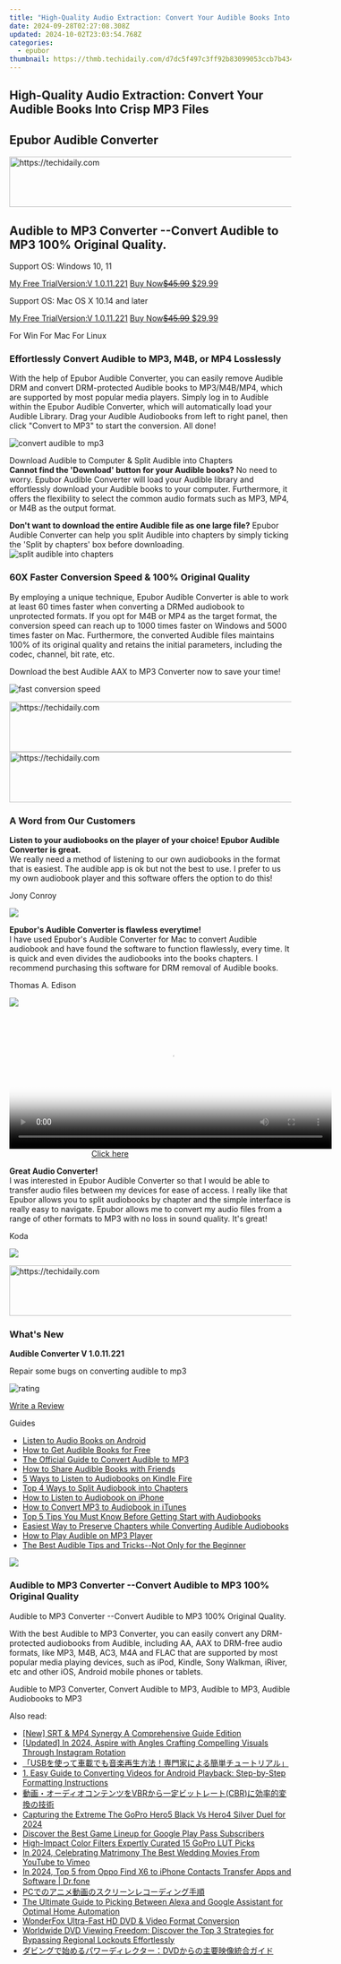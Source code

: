 ```yaml
---
title: "High-Quality Audio Extraction: Convert Your Audible Books Into Crisp MP3 Files"
date: 2024-09-28T02:27:08.308Z
updated: 2024-10-02T23:03:54.768Z
categories:
  - epubor
thumbnail: https://thmb.techidaily.com/d7dc5f497c3ff92b83099053ccb7b434fc4fb16a570e502a336cc42130adb602.jpg
---
```


## High-Quality Audio Extraction: Convert Your Audible Books Into Crisp MP3 Files

## Epubor Audible Converter

<!-- affiliate ads begin -->
<a href="https://aligracehair.sjv.io/c/5597632/1885932/19272" target="_top" id="1885932">
  <img src="//a.impactradius-go.com/display-ad/19272-1885932" border="0" alt="https://techidaily.com" width="728" height="90"/>
</a>
<img height="0" width="0" src="https://aligracehair.sjv.io/i/5597632/1885932/19272" style="position:absolute;visibility:hidden;" border="0" />
<!-- affiliate ads end -->

## Audible to MP3 Converter --Convert Audible to MP3 100% Original Quality.

Support OS: Windows 10, 11

[My Free TrialVersion:V 1.0.11.221](https://tools.techidaily.com/epubor/audible-converter/) [Buy Now~~$45.99~~ $29.99](https://tools.techidaily.com/epubor/audible-converter/)

Support OS: Mac OS X 10.14 and later

[My Free TrialVersion:V 1.0.11.221](https://tools.techidaily.com/epubor/audible-converter/) [Buy Now~~$45.99~~ $29.99](https://tools.techidaily.com/epubor/audible-converter/)

For Win For Mac For Linux 

### Effortlessly Convert Audible to MP3, M4B, or MP4 Losslessly

With the help of Epubor Audible Converter, you can easily remove Audible DRM and convert DRM-protected Audible books to MP3/M4B/MP4, which are supported by most popular media players. Simply log in to Audible within the Epubor Audible Converter, which will automatically load your Audible Library. Drag your Audible Audiobooks from left to right panel, then click "Convert to MP3" to start the conversion. All done!

![convert audible to mp3](http://www.epubor.com/images/uppic/audible-converter-interface.png)

Download Audible to Computer & Split Audible into Chapters   
**Cannot find the 'Download' button for your Audible books?** No need to worry. Epubor Audible Converter will load your Audible library and effortlessly download your Audible books to your computer. Furthermore, it offers the flexibility to select the common audio formats such as MP3, MP4, or M4B as the output format.  
  
**Don't want to download the entire Audible file as one large file?** Epubor Audible Converter can help you split Audible into chapters by simply ticking the 'Split by chapters' box before downloading.  
![split audible into chapters](http://www.epubor.com/images/DOWNLOAd-audible-to-mp3-split.png) 

### 60X Faster Conversion Speed & 100% Original Quality

By employing a unique technique, Epubor Audible Converter is able to work at least 60 times faster when converting a DRMed audiobook to unprotected formats. If you opt for M4B or MP4 as the target format, the conversion speed can reach up to 1000 times faster on Windows and 5000 times faster on Mac. Furthermore, the converted Audible files maintains 100% of its original quality and retains the initial parameters, including the codec, channel, bit rate, etc.

Download the best Audible AAX to MP3 Converter now to save your time!

![fast conversion speed](http://www.epubor.com/images/uppic/conversion-speed-audible.png)

<!-- affiliate ads begin -->
<a href="https://appsumo.8odi.net/c/5597632/2118319/7443" target="_top" id="2118319">
  <img src="//a.impactradius-go.com/display-ad/7443-2118319" border="0" alt="https://techidaily.com" width="728" height="90"/>
</a>
<img height="0" width="0" src="https://appsumo.8odi.net/i/5597632/2118319/7443" style="position:absolute;visibility:hidden;" border="0" />
<!-- affiliate ads end -->

<!-- affiliate ads begin -->
<a href="https://appsumo.8odi.net/c/5597632/2123736/7443" target="_top" id="2123736">
  <img src="//a.impactradius-go.com/display-ad/7443-2123736" border="0" alt="https://techidaily.com" width="728" height="90"/>
</a>
<img height="0" width="0" src="https://appsumo.8odi.net/i/5597632/2123736/7443" style="position:absolute;visibility:hidden;" border="0" />
<!-- affiliate ads end -->

###  A Word from Our Customers

**Listen to your audiobooks on the player of your choice! Epubor Audible Converter is great.**  
 We really need a method of listening to our own audiobooks in the format that is easiest. The audible app is ok but not the best to use. I prefer to us my own audiobook player and this software offers the option to do this!

Jony Conroy

![](https://www.epubor.com/promotion/images/customer-1.png) 

**Epubor's Audible Converter is flawless everytime!**   
I have used Epubor's Audible Converter for Mac to convert Audible audiobook and have found the software to function flawlessly, every time. It is quick and even divides the audiobooks into the books chapters. I recommend purchasing this software for DRM removal of Audible books.

Thomas A. Edison

![](https://www.epubor.com/promotion/images/customer-2.png) 

<!-- affiliate ads begin -->
<span id="1982596">
					<video width="576" height="240" style="cursor:pointer"
           poster="//a.impactradius-go.com/display-clicktoplayimage/1982596.png"
           onclick="if(!this.playClicked){this.play();this.setAttribute('controls',true);this.playClicked=true;}">
	   <source src="//a.impactradius-go.com/display-ad/22993-1982596">
	   <img src="//a.impactradius-go.com/display-clicktoplayimage/1982596.png" style="border: none; height: 100%; width: 100%; object-fit: contain">
	</video>
	<div style="width:360px;text-align:center"><a href="javascript:window.open(decodeURIComponent('https%3A%2F%2Fhomestyler.sjv.io%2Fc%2F5597632%2F1982596%2F22993'), '_blank');void(0);">Click here</a></div>
</span>
<img height="0" width="0" src="https://imp.pxf.io/i/5597632/1982596/22993" style="position:absolute;visibility:hidden;" border="0" />
<!-- affiliate ads end -->

**Great Audio Converter!**  
 I was interested in Epubor Audible Converter so that I would be able to transfer audio files between my devices for ease of access. I really like that Epubor allows you to split audiobooks by chapter and the simple interface is really easy to navigate. Epubor allows me to convert my audio files from a range of other formats to MP3 with no loss in sound quality. It's great!

Koda

![](http://www.epubor.com/images/profile-1.jpeg) 

<!-- affiliate ads begin -->
<a href="https://appsumo.8odi.net/c/5597632/2112008/7443" target="_top" id="2112008">
  <img src="//a.impactradius-go.com/display-ad/7443-2112008" border="0" alt="https://techidaily.com" width="728" height="90"/>
</a>
<img height="0" width="0" src="https://appsumo.8odi.net/i/5597632/2112008/7443" style="position:absolute;visibility:hidden;" border="0" />
<!-- affiliate ads end -->

### What's New

**Audible Converter V 1.0.11.221** 

Repair some bugs on converting audible to mp3

![rating](http://www.epubor.com/images/star.png)

[Write a Review](https://tools.techidaily.com/epubor/audible-converter/)

Guides 

* [Listen to Audio Books on Android](https://tools.techidaily.com/epubor/products/)
* [How to Get Audible Books for Free](https://tools.techidaily.com/epubor/products/)
* [The Official Guide to Convert Audible to MP3](https://tools.techidaily.com/epubor/products/)
* [How to Share Audible Books with Friends](https://tools.techidaily.com/epubor/products/)
* [5 Ways to Listen to Audiobooks on Kindle Fire](https://tools.techidaily.com/epubor/products/)
* [Top 4 Ways to Split Audiobook into Chapters](https://tools.techidaily.com/epubor/products/)
* [How to Listen to Audiobook on iPhone](https://tools.techidaily.com/epubor/products/)
* [How to Convert MP3 to Audiobook in iTunes](https://tools.techidaily.com/epubor/products/)
* [Top 5 Tips You Must Know Before Getting Start with Audiobooks](https://tools.techidaily.com/epubor/products/)
* [Easiest Way to Preserve Chapters while Converting Audible Audiobooks](https://tools.techidaily.com/epubor/products/)
* [How to Play Audible on MP3 Player](https://tools.techidaily.com/epubor/products/)
* [The Best Audible Tips and Tricks--Not Only for the Beginner](https://tools.techidaily.com/epubor/products/)

![](http://www.epubor.com/images/product-guide2.jpg) 

### Audible to MP3 Converter --Convert Audible to MP3 100% Original Quality

Audible to MP3 Converter --Convert Audible to MP3 100% Original Quality.

With the best Audible to MP3 Converter, you can easily convert any DRM-protected audiobooks from Audible, including AA, AAX to DRM-free audio formats, like MP3, M4B, AC3, M4A and FLAC that are supported by most popular media playing devices, such as iPod, Kindle, Sony Walkman, iRiver, etc and other iOS, Android mobile phones or tablets.

Audible to MP3 Converter, Convert Audible to MP3, Audible to MP3, Audible Audiobooks to MP3

<ins class="adsbygoogle"
     style="display:block"
     data-ad-format="autorelaxed"
     data-ad-client="ca-pub-7571918770474297"
     data-ad-slot="1223367746"></ins>

<ins class="adsbygoogle"
     style="display:block"
     data-ad-client="ca-pub-7571918770474297"
     data-ad-slot="8358498916"
     data-ad-format="auto"
     data-full-width-responsive="true"></ins>

<span class="atpl-alsoreadstyle">Also read:</span>
<div><ul>
<li><a href="https://extra-guidance.techidaily.com/new-srt-and-mp4-synergy-a-comprehensive-guide-edition/"><u>[New] SRT & MP4 Synergy A Comprehensive Guide Edition</u></a></li>
<li><a href="https://instagram-videos.techidaily.com/updated-in-2024-aspire-with-angles-crafting-compelling-visuals-through-instagram-rotation/"><u>[Updated] In 2024, Aspire with Angles Crafting Compelling Visuals Through Instagram Rotation</u></a></li>
<li><a href="https://discover-bits.techidaily.com/1726028434227-usb/"><u>「USBを使って車載でも音楽再生方法！専門家による簡単チュートリアル」</u></a></li>
<li><a href="https://discover-bits.techidaily.com/1-easy-guide-to-converting-videos-for-android-playback-step-by-step-formatting-instructions/"><u>1. Easy Guide to Converting Videos for Android Playback: Step-by-Step Formatting Instructions</u></a></li>
<li><a href="https://discover-bits.techidaily.com/1726027065719-vbrcbr/"><u>動画・オーディオコンテンツをVBRから一定ビットレート(CBR)に効率的変換の技術</u></a></li>
<li><a href="https://extra-lessons.techidaily.com/capturing-the-extreme-the-gopro-hero5-black-vs-hero4-silver-duel-for-2024/"><u>Capturing the Extreme The GoPro Hero5 Black Vs Hero4 Silver Duel for 2024</u></a></li>
<li><a href="https://buynow-info.techidaily.com/discover-the-best-game-lineup-for-google-play-pass-subscribers/"><u>Discover the Best Game Lineup for Google Play Pass Subscribers</u></a></li>
<li><a href="https://article-tips.techidaily.com/high-impact-color-filters-expertly-curated-15-gopro-lut-picks/"><u>High-Impact Color Filters Expertly Curated 15 GoPro LUT Picks</u></a></li>
<li><a href="https://youtube-blog.techidaily.com/24-celebrating-matrimony-the-best-wedding-movies-from-youtube-to-vimeo/"><u>In 2024, Celebrating Matrimony The Best Wedding Movies From YouTube to Vimeo</u></a></li>
<li><a href="https://android-transfer.techidaily.com/in-2024-top-5-from-oppo-find-x6-to-iphone-contacts-transfer-apps-and-software-drfone-by-drfone-transfer-from-android-transfer-from-android/"><u>In 2024, Top 5 from Oppo Find X6 to iPhone Contacts Transfer Apps and Software | Dr.fone</u></a></li>
<li><a href="https://discover-bits.techidaily.com/1726026593598-pc/"><u>PCでのアニメ動画のスクリーンレコーディング手順</u></a></li>
<li><a href="https://buynow-marvelous.techidaily.com/the-ultimate-guide-to-picking-between-alexa-and-google-assistant-for-optimal-home-automation/"><u>The Ultimate Guide to Picking Between Alexa and Google Assistant for Optimal Home Automation</u></a></li>
<li><a href="https://discover-bits.techidaily.com/wonderfox-ultra-fast-hd-dvd-and-video-format-conversion/"><u>WonderFox Ultra-Fast HD DVD & Video Format Conversion</u></a></li>
<li><a href="https://discover-bits.techidaily.com/worldwide-dvd-viewing-freedom-discover-the-top-3-strategies-for-bypassing-regional-lockouts-effortlessly/"><u>Worldwide DVD Viewing Freedom: Discover the Top 3 Strategies for Bypassing Regional Lockouts Effortlessly</u></a></li>
<li><a href="https://discover-bits.techidaily.com/1726029296115-dvd/"><u>ダビングで始めるパワーディレクター：DVDからの主要映像統合ガイド</u></a></li>
</ul></div>

